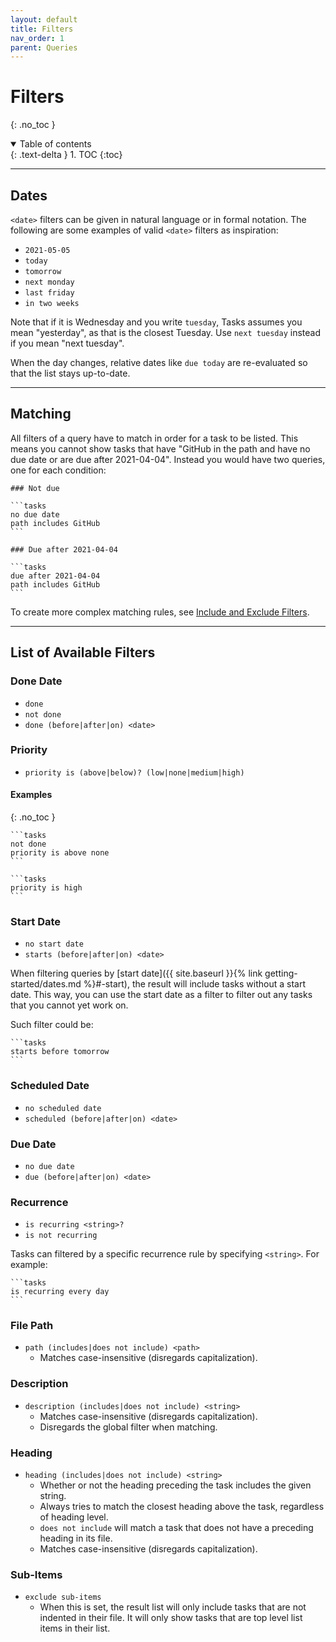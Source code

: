 ```yaml
---
layout: default
title: Filters
nav_order: 1
parent: Queries
---
```


# Filters
{: .no_toc }

<details open markdown="block">
  <summary>
    Table of contents
  </summary>
  {: .text-delta }
1. TOC
{:toc}
</details>

---

## Dates

`<date>` filters can be given in natural language or in formal notation.
The following are some examples of valid `<date>` filters as inspiration:
- `2021-05-05`
- `today`
- `tomorrow`
- `next monday`
- `last friday`
- `in two weeks`

Note that if it is Wednesday and you write `tuesday`, Tasks assumes you mean "yesterday", as that is the closest Tuesday.
Use `next tuesday` instead if you mean "next tuesday".

When the day changes, relative dates like `due today` are re-evaluated so that the list stays up-to-date.

---

## Matching
All filters of a query have to match in order for a task to be listed.
This means you cannot show tasks that have "GitHub in the path and have no due date or are due after 2021-04-04".
Instead you would have two queries, one for each condition:

    ### Not due

    ```tasks
    no due date
    path includes GitHub
    ```

    ### Due after 2021-04-04

    ```tasks
    due after 2021-04-04
    path includes GitHub
    ```

To create more complex matching rules, see [Include and Exclude Filters](../advanced/include-exclude.md).

---

## List of Available Filters

### Done Date

- `done`
- `not done`
- `done (before|after|on) <date>`

### Priority

- `priority is (above|below)? (low|none|medium|high)`

#### Examples
{: .no_toc }

    ```tasks
    not done
    priority is above none
    ```

    ```tasks
    priority is high
    ```

### Start Date
- `no start date`
- `starts (before|after|on) <date>`

When filtering queries by [start date]({{ site.baseurl }}{% link getting-started/dates.md %}#-start),
the result will include tasks without a start date.
This way, you can use the start date as a filter to filter out any tasks that you cannot yet work on.

Such filter could be:

    ```tasks
    starts before tomorrow
    ```

### Scheduled Date
- `no scheduled date`
- `scheduled (before|after|on) <date>`

### Due Date

- `no due date`
- `due (before|after|on) <date>`

### Recurrence

- `is recurring <string>?`
- `is not recurring`

Tasks can filtered by a specific recurrence rule by specifying `<string>`. For example:

    ```tasks
    is recurring every day
    ```

### File Path

- `path (includes|does not include) <path>`
    - Matches case-insensitive (disregards capitalization).

### Description

- `description (includes|does not include) <string>`
    - Matches case-insensitive (disregards capitalization).
    - Disregards the global filter when matching.

### Heading

- `heading (includes|does not include) <string>`
    - Whether or not the heading preceding the task includes the given string.
    - Always tries to match the closest heading above the task, regardless of heading level.
    - `does not include` will match a task that does not have a preceding heading in its file.
    - Matches case-insensitive (disregards capitalization).

### Sub-Items

- `exclude sub-items`
    - When this is set, the result list will only include tasks that are not indented in their file. It will only show tasks that are top level list items in their list.
